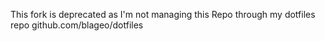 This fork is deprecated as I'm not managing this Repo through my dotfiles repo
github.com/blageo/dotfiles
